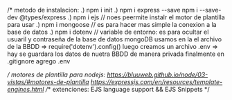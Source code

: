 /*
metodo de instalacion:
.) npm i init
.) npm i express --save 
   npm i --save-dev @types/express
.) npm i ejs // noes peermite instalr el motor de plantilla para usar
.) npm i mongoose // es para hacer mas simple la conexion a la base de datos
.) npm i dotenv   // variable de entorno: es para ocultar el usuaril y contraseña de la base de datos mongoDB
   usamos en la el archivo de la BBDD => require('dotenv').config() 
   luego creamos un archivo .env => hay se guardara los datos de nuetra BBDD de manera privada 
   finalmente en .gitignore agrego .env 


*/
motores de plantilla para nodejs:
https://bluuweb.github.io/node/03-vistas/#motores-de-plantilla
https://expressjs.com/en/resources/template-engines.html 
 /**
 extenciones: EJS language support  && EJS Snippets
 */